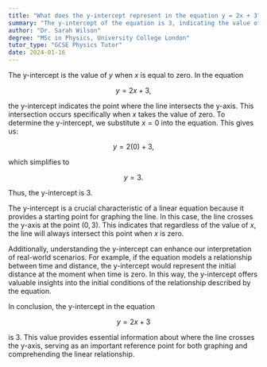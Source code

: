 ```yaml
---
title: "What does the y-intercept represent in the equation y = 2x + 3?"
summary: "The y-intercept of the equation is 3, indicating the value of y when x equals zero."
author: "Dr. Sarah Wilson"
degree: "MSc in Physics, University College London"
tutor_type: "GCSE Physics Tutor"
date: 2024-01-16
---
```


The y-intercept is the value of $y$ when $x$ is equal to zero. In the equation 

$$ y = 2x + 3, $$ 

the y-intercept indicates the point where the line intersects the y-axis. This intersection occurs specifically when $x$ takes the value of zero. To determine the y-intercept, we substitute $x = 0$ into the equation. This gives us:

$$ y = 2(0) + 3, $$ 

which simplifies to 

$$ y = 3. $$ 

Thus, the y-intercept is $3$.

The y-intercept is a crucial characteristic of a linear equation because it provides a starting point for graphing the line. In this case, the line crosses the y-axis at the point $(0, 3)$. This indicates that regardless of the value of $x$, the line will always intersect this point when $x$ is zero.

Additionally, understanding the y-intercept can enhance our interpretation of real-world scenarios. For example, if the equation models a relationship between time and distance, the y-intercept would represent the initial distance at the moment when time is zero. In this way, the y-intercept offers valuable insights into the initial conditions of the relationship described by the equation.

In conclusion, the y-intercept in the equation 

$$ y = 2x + 3 $$ 

is $3$. This value provides essential information about where the line crosses the y-axis, serving as an important reference point for both graphing and comprehending the linear relationship.
    